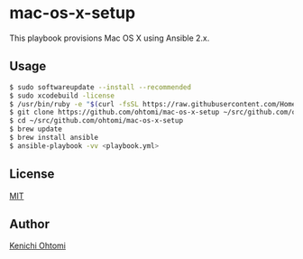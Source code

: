 # mac-os-x-setup

This playbook provisions Mac OS X using Ansible 2.x.

## Usage

```zsh
$ sudo softwareupdate --install --recommended
$ sudo xcodebuild -license
$ /usr/bin/ruby -e "$(curl -fsSL https://raw.githubusercontent.com/Homebrew/install/master/install)"
$ git clone https://github.com/ohtomi/mac-os-x-setup ~/src/github.com/ohtomi/mac-os-x-setup
$ cd ~/src/github.com/ohtomi/mac-os-x-setup
$ brew update
$ brew install ansible
$ ansible-playbook -vv <playbook.yml>
```

## License

[MIT](https://ohtomi.mit-license.org)

## Author

[Kenichi Ohtomi](https://github.com/ohtomi)
